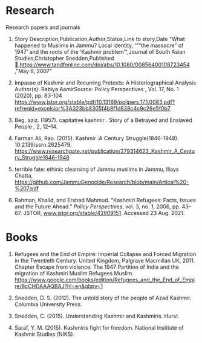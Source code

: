 # Research
Research papers and journals 

1. Story Description,Publication,Author,Status,Link to story,Date
"What happened to Muslims in Jammu? Local identity, ‘""the massacre” of 1947’ and the roots of the ‘Kashmir problem’",Journal of South Asian Studies,Christopher Snedden,Published 🙌,https://www.tandfonline.com/doi/abs/10.1080/00856400108723454 ,"May 8, 2007"

2. Impasse of Kashmir and Recurring Pretexts: A Historiographical Analysis Author(s): Rabiya AamirSource: Policy Perspectives , Vol. 17, No. 1 (2020), pp. 83-104
https://www.jstor.org/stable/pdf/10.13169/polipers.17.1.0083.pdf?refreqid=excelsior%3A323bb8305f4b8f1d828c4c9c26e5f0b7

3. Beg, aziz. (1957). capitative kashmir . Story of a Betrayed and Enslaved People , 2, 12–14. 

4. Farman Ali, Rao. (2015). Kashmir :A Century Struggle(1846-1948). 10.2139/ssrn.2625479. https://www.researchgate.net/publication/279314623_Kashmir_A_Century_Struggle1846-1948

5. terrible fate: ethinic cleansing of Jammu muslims in Jammu, Illays Chatta, https://github.com/JammuGenocide/Research/blob/main/Artical%20-%207.pdf 

6. Rahman, Khalid, and Ershad Mahmud. “Kashmiri Refugees: Facts, Issues and the Future Ahead.” <i>Policy Perspectives</i>, vol. 3, no. 1, 2006, pp. 43–67. JSTOR, www.jstor.org/stable/42909151. Accessed 23 Aug. 2021.

# Books

1. Refugees and the End of Empire: Imperial Collapse and Forced Migration in the Twentieth Century. United Kingdom, Palgrave Macmillan UK, 2011. Chapter Escape from violence: The 1947 Partition of India and the migration of Kashmiri Muslim Refugees Muslim. https://www.google.com/books/edition/Refugees_and_the_End_of_Empire/8cCHDAAAQBAJ?hl=en&gbpv=1

2. Snedden, D. S. (2012). The untold story of the people of Azad Kashmir. Columbia University Press. 

3. Snedden, C. (2015). Understanding Kashmir and Kashmiris. Hurst. 

4. Saraf, Y. M. (2015). Kashmiris fight for freedom. National Institute of Kashmir Studies (NIKS).   
